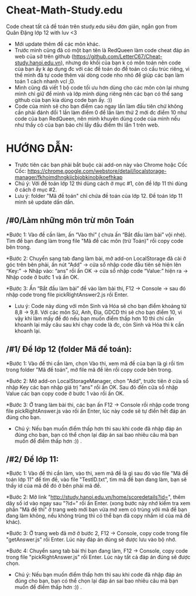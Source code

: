 # Cheat-Math-Study.edu
Code cheat tất cả đề toán trên study.edu siêu đơn giản, ngắn gọn from Quân Đặng lớp 12 with luv <3

* Mới update thêm đề các môn khác.
* Trước mình cũng đã có một bạn tên là RedQueen làm code cheat đáp án web của sở trên github (https://github.com/LetterC67/Cheat-study.hanoi.edu.vn), nhưng do khối của bạn k có môn toán nên code của bạn ấy k áp dụng đc với các đề toán do đề toán có cấu trúc riêng, vì thế mình đã tự code thêm vài dòng code nho nhỏ để giúp các bạn làm toán 1 cách nhanh vcl ;D.
* Mình cũng đã viết 1 bộ code tối ưu hơn dùng cho các môn còn lại nhưng mình chỉ giữ để mình và lớp mình dùng riêng nên các bạn có thể sang github của bạn kia dùng code bạn ấy. :))
* Code của mình sẽ cho bạn điểm cao ngay lần làm đầu tiên chứ không cần phải đánh đổi 1 lần làm điểm 0 để lần làm thứ 2 mới đc điểm 10 như code của bạn RedQueen, nên mình khuyên dùng code của mình nếu như thầy cô của bạn bảo chỉ lấy đầu điểm thi lần 1 trên web.


# HƯỚNG DẪN:
* Trước tiên các bạn phải bắt buộc cài add-on này vào Chrome hoặc Cốc Cốc:
 https://chrome.google.com/webstore/detail/localstorage-manager/fkhoimdhngkiicbjobkinobjkoefhkap
* Chú ý: Với đề toán lớp 12 thì dùng cách ở mục #1, còn đề lớp 11 thì dùng ở cách ở mục #2.
* Lưu ý: folder "Mã đề toán" chỉ chứa đề toán của lớp 12. Đề toán lớp 11 mình sẽ update dần dần.

## /#0/Làm những môn trừ môn Toán

*Bước 1: Vào đề cần làm, ấn “Vào thi” ( chưa ấn “Bắt đầu làm bài” vội nhé). Tìm đề bạn đang làm trong file "Mã đề các môn (trừ Toán)" rồi copy code bên trong.
   
*Bước 2: Chuyển sang tab đang làm bài, mở add-on LocalStorage đã cài ở góc trên bên phải, ấn nút “Add” -> cửa sổ nhập code đầu tiên sẽ hiện lên “Key:” -> Nhập vào: “ans” rồi ấn OK -> cửa sổ nhập code “Value:” hiện ra -> Nhập code ở bước 1 và ấn OK.
   
*Bước 3: Ấn “Bắt đầu làm bài” để vào làm bài thi, F12 -> Console -> sau đó nhập code trong file pickRightAnswer2.js rồi Enter.

* Lưu ý: Code này dùng với môn Sinh và Hóa sẽ cho bạn điểm khoảng từ 8,8 -> 9,8. Với các môn Sử, Anh, Địa, GDCD thì sẽ cho bạn điểm 10, vì vậy khi làm mấy đề đó nếu bạn muốn điểm thấp hơn 10 thì chỉ cần khoanh lại mấy câu sau khi chạy code là đc, còn Sinh và Hóa thì k cần khoanh lại.

 
## /#1/ Đề lớp 12 (folder Mã đề toán):

*Bước 1: Vào đề thi cần làm, chọn Vào thi, xem mã đề của bạn là gì rồi tìm trong folder "Mã đề toán", mở file mã đề lên rồi copy code bên trong.

*Bước 2: Mở add-on LocalStorageManager, chọn "Add", trước tiên ở cửa sổ nhập Key các bạn nhập giá trị "ans" rồi ấn OK. Sau đó đến cửa sổ nhập Value các bạn copy code ở bước 1 vào rồi ấn OK.

*Bước 3: Ở trang làm bài thi, các bạn ấn F12 -> Console rồi nhập code trong file pickRightAnswer.js vào rồi ấn Enter, lúc này code sẽ tự điền hết đáp án đúng cho bạn.
 
* Chú ý: Nếu bạn muốn điểm thấp hơn thì sau khi code đã nhập đáp án đúng cho bạn, bạn có thể chọn lại đáp án sai bao nhiêu câu mà bạn muốn để điểm thấp hơn :)) .


## /#2/ Đề lớp 11:

*Bước 1: Vào đề thi cần làm, vào thi, xem mã đề là gì sau đó vào file "Mã đề toán lớp 11" để tìm đề, vào file "TestID.txt", tìm mã đề bạn đang làm, bạn sẽ thấy id của mã đề đó ở bên phải mã đề.

*Bước 2: Mở link "http://study.hanoi.edu.vn/home/scoredetails?id=", thêm dãy số id vào ngay sau "?id=" rồi ấn Enter. (xong bước này nhớ kiểm tra xem phần "Mã đề thi" ở trang web mới bạn vừa mở xem có trùng vớii mã đề bạn đang làm không, nếu không trùng thì có thể bạn đã copy nhầm id của mã đề khác).

*Bước 3: Ở trang web đã mở ở bước 2, F12 -> Console, copy code trong file "getAnswer.js" rồi Enter. Lúc này đáp án đúng sẽ được lưu vào bộ nhớ.

*Bước 4: Chuyển sang tab bài thi bạn đang làm, F12 -> Console, copy code trong file "pickRightAnswer.js" rồi Enter. Lúc này tất cả đáp án đúng sẽ được chọn.


* Chú ý: Nếu bạn muốn điểm thấp hơn thì sau khi code đã nhập đáp án đúng cho bạn, bạn có thể chọn lại đáp án sai bao nhiêu câu mà bạn muốn để điểm thấp hơn :)) .

